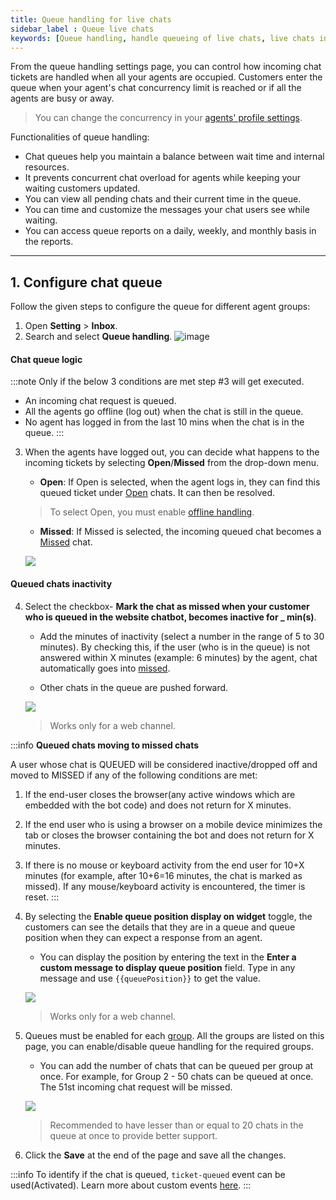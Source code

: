 ```yaml
---
title: Queue handling for live chats
sidebar_label : Queue live chats
keywords: [Queue handling, handle queueing of live chats, live chats in queue]
---
```


  

From the queue handling settings page, you can control how incoming chat tickets are handled when all your agents are occupied. Customers enter the queue when your agent's chat concurrency limit is reached or if all the agents are busy or away.

> You can change the concurrency in your [agents' profile settings](https://docs.yellow.ai/docs/platform_concepts/inbox/inbox-settings/team/agents).

  

Functionalities of queue handling:
- Chat queues help you maintain a balance between wait time and internal resources.
- It prevents concurrent chat overload for agents while keeping your waiting customers updated.
- You can view all pending chats and their current time in the queue.
- You can time and customize the messages your chat users see while waiting.
- You can access queue reports on a daily, weekly, and monthly basis in the reports.

  
  

---


## 1. Configure chat queue

Follow the given steps to configure the queue for different agent groups:

1. Open **Setting** > **Inbox**.
2. Search and select **Queue handling**.
    ![image](https://imgur.com/HFbGDpk.png)

#### Chat queue logic

:::note
Only if the below 3 conditions are met step #3 will get executed.
- An incoming chat request is queued.
- All the agents go offline (log out) when the chat is still in the queue.
- No agent has logged in from the last 10 mins when the chat is in the queue.
:::

3. When the agents have logged out, you can decide what happens to the incoming tickets by selecting **Open**/**Missed** from the drop-down menu.

    -  **Open**: If Open is selected, when the agent logs in, they can find this queued ticket under [Open](https://docs.yellow.ai/docs/platform_concepts/inbox/chats/getstartedwithlivechat#14-open-chats) chats. It can then be resolved.

    > To select Open, you must enable [offline handling](https://docs.yellow.ai/docs/platform_concepts/inbox/inbox-settings/workflows/offline-chat).

    -  **Missed**: If Missed is selected, the incoming queued chat becomes a [Missed](https://docs.yellow.ai/docs/platform_concepts/inbox/chats/getstartedwithlivechat#16-missed-chats) chat.

    ![](https://i.imgur.com/nO0LbKq.png)

#### Queued chats inactivity

4. Select the checkbox- **Mark the chat as missed when your customer who is queued in the website chatbot, becomes inactive for _ min(s)**.
    - Add the minutes of inactivity (select a number in the range of 5 to 30 minutes). By checking this, if the user (who is in the queue) is not answered within X minutes (example: 6 minutes) by the agent, chat automatically goes into [missed](https://docs.yellow.ai/docs/platform_concepts/inbox/chats/getstartedwithlivechat#16-missed-chats).

    - Other chats in the queue are pushed forward.

    ![](https://i.imgur.com/B187p3D.png)

    > Works only for a web channel.



:::info
**Queued chats moving to missed chats**

A user whose chat is QUEUED will be considered inactive/dropped off and moved to MISSED if any of the following conditions are met:
1. If the end-user closes the browser(any active windows which are embedded with the bot code) and does not return for X minutes.
2. If the end user who is using a browser on a mobile device minimizes the tab or closes the browser containing the bot and does not return for X minutes.
3. If there is no mouse or keyboard activity from the end user for 10+X minutes (for example, after 10+6=16 minutes, the chat is marked as missed). If any mouse/keyboard activity is encountered, the timer is reset.
:::

  

5. By selecting the **Enable queue position display on widget** toggle, the customers can see the details that they are in a queue and queue position when they can expect a response from an agent.
    - You can display the position by entering the text in the **Enter a custom message to display queue position** field. Type in any message and use `{{queuePosition}}` to get the value.

    ![](https://i.imgur.com/BC5G9E3.png)

    > Works only for a web channel.

6. Queues must be enabled for each [group](https://docs.yellow.ai/docs/platform_concepts/inbox/inbox-settings/team/groups). All the groups are listed on this page, you can enable/disable queue handling for the required groups.
    - You can add the number of chats that can be queued per group at once. For example, for Group 2 - 50 chats can be queued at once. The 51st incoming chat request will be missed.

    ![](https://i.imgur.com/mavglY7.png)

    > Recommended to have lesser than or equal to 20 chats in the queue at once to provide better support.

7. Click the **Save** at the end of the page and save all the changes.

:::info
To identify if the chat is queued, ```ticket-queued``` event can be used(Activated). Learn more about custom events [here](https://docs.yellow.ai/docs/platform_concepts/studio/events/event-hub#-8-custom-events).
:::